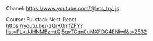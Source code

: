 Chanel: https://www.youtube.com/@lets_try_js

Course: Fullstack Nest-React   
https://youtu.be/-zQrK0mfZFY?list=PLkUJHNMBzmtQj5qvTCqn0uMXFDG4ENiwf&t=2532